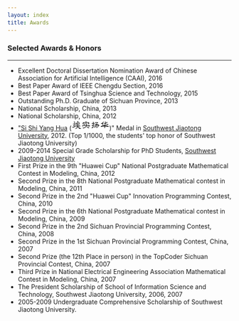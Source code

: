 ```yaml
---
layout: index
title: Awards
---
```


### Selected Awards & Honors
* * *
-   Excellent Doctoral Dissertation Nomination Award of Chinese Association for Artificial Intelligence (CAAI), 2016
-   Best Paper Award of IEEE Chengdu Section, 2016
-   Best Paper Award of Tsinghua Science and Technology, 2015
-   Outstanding Ph.D. Graduate of Sichuan Province, 2013
-   National Scholarship, China, 2013
-   National Scholarship, China, 2012
-   ["Si Shi Yang Hua](http://baike.baidu.com/view/644025.htm)
    (![](/images/sishiyanghua.png))" Medal in [Southwest Jiaotong
    University](http://www.swjtu.edu.cn/), 2012. (Top 1/1000, the
    students' top honor of Southwest Jiaotong University)
-   2009-2014 Special Grade Scholarship for PhD Students, [Southwest
    Jiaotong University](http://www.swjtu.edu.cn/)
-   First Prize in the 9th "Huawei Cup" National Postgraduate
    Mathematical Contest in Modeling, China, 2012
-   Second Prize in the 8th National Postgraduate Mathematical contest
    in Modeling, China, 2011
-   Second Prize in the 2nd "Huawei Cup" Innovation Programming Contest,
    China, 2010
-   Second Prize in the 6th National Postgraduate Mathematical contest
    in Modeling, China, 2009
-   Second Prize in the 2nd Sichuan Provincial Programming Contest,
    China, 2008
-   Second Prize in the 1st Sichuan Provincial Programming Contest,
    China, 2007
-   Second Prize (the 12th Place in person) in the TopCoder Sichuan
    Provincial Contest, China, 2007
-   Third Prize in National Electrical Engineering Association
    Mathematical Contest in Modeling, China, 2007
-   The President Scholarship of School of Information Science and
    Technology, Southwest Jiaotong University, 2006, 2007
-   2005-2009 Undergraduate Comprehensive Scholarship of Southwest
    Jiaotong University.
